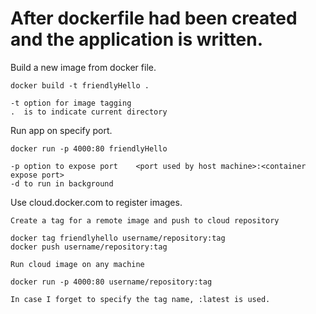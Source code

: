 # After dockerfile had been created and the application is written.

Build a new image from docker file.

    docker build -t friendlyHello .

    -t option for image tagging
    .  is to indicate current directory

Run app on specify port.

    docker run -p 4000:80 friendlyHello

    -p option to expose port    <port used by host machine>:<container expose port>
    -d to run in background

Use cloud.docker.com to register images.

    Create a tag for a remote image and push to cloud repository

    docker tag friendlyhello username/repository:tag
    docker push username/repository:tag

    Run cloud image on any machine

    docker run -p 4000:80 username/repository:tag

    In case I forget to specify the tag name, :latest is used.




